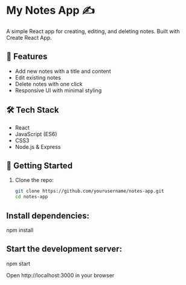 # My Notes App ✍️

A simple React app for creating, editing, and deleting notes. Built with Create React App.

## 🔧 Features

- Add new notes with a title and content
- Edit existing notes
- Delete notes with one click
- Responsive UI with minimal styling

## 🛠️ Tech Stack

- React
- JavaScript (ES6)
- CSS3
- Node.js & Express 

## 🚀 Getting Started

1. Clone the repo:
   ```bash
   git clone https://github.com/yourusername/notes-app.git
   cd notes-app

## Install dependencies:
npm install

## Start the development server:
npm start

Open http://localhost:3000 in your browser
